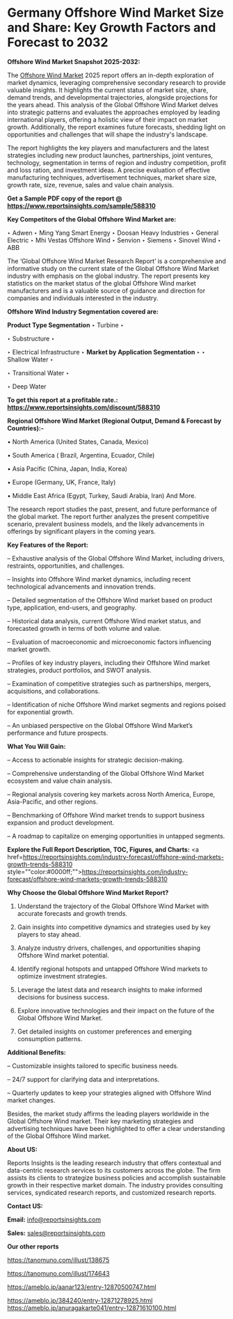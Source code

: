 # Germany Offshore Wind Market Size and Share: Key Growth Factors and Forecast to 2032

<strong>Offshore Wind Market Snapshot 2025-2032:</strong>

The <a href=https://www.reportsinsights.com/sample/588310>Offshore Wind Market</a> 2025 report offers an in-depth exploration of market dynamics, leveraging comprehensive secondary research to provide valuable insights. It highlights the current status of market size, share, demand trends, and developmental trajectories, alongside projections for the years ahead. This analysis of the Global Offshore Wind Market delves into strategic patterns and evaluates the approaches employed by leading international players, offering a holistic view of their impact on market growth. Additionally, the report examines future forecasts, shedding light on opportunities and challenges that will shape the industry's landscape.

The report highlights the key players and manufacturers and the latest strategies including new product launches, partnerships, joint ventures, technology, segmentation in terms of region and industry competition, profit and loss ration, and investment ideas. A precise evaluation of effective manufacturing techniques, advertisement techniques, market share size, growth rate, size, revenue, sales and value chain analysis.

<strong>Get a Sample PDF copy of the report @ <a href=https://www.reportsinsights.com/sample/588310 style=color:#0000ff;>https://www.reportsinsights.com/sample/588310</a></strong>

<strong>Key Competitors of the Global Offshore Wind Market are:</strong>

‣ Adwen
‣ Ming Yang Smart Energy
‣ Doosan Heavy Industries
‣ General Electric
‣ Mhi Vestas Offshore Wind
‣ Senvion
‣ Siemens
‣ Sinovel Wind
‣ ABB

The ‘Global Offshore Wind Market Research Report’ is a comprehensive and informative study on the current state of the Global Offshore Wind Market industry with emphasis on the global industry. The report presents key statistics on the market status of the global Offshore Wind market manufacturers and is a valuable source of guidance and direction for companies and individuals interested in the industry.

<strong>Offshore Wind Industry Segmentation covered are:</strong>

<strong>Product Type Segmentation</strong>
‣
Turbine
‣ 

‣ Substructure
‣ 

‣ Electrical Infrastructure
‣ 
<strong>Market by Application Segmentation</strong>
‣
‣  Shallow Water
‣ 

‣ Transitional Water
‣ 

‣ Deep Water

<strong>To get this report at a profitable rate.: <a href=https://www.reportsinsights.com/discount/588310 style=color:#0000ff;>https://www.reportsinsights.com/discount/588310</a></strong>

<strong>Regional Offshore Wind Market (Regional Output, Demand &amp; Forecast by Countries):-</strong>

• North America (United States, Canada, Mexico)

• South America ( Brazil, Argentina, Ecuador, Chile)

• Asia Pacific (China, Japan, India, Korea)

• Europe (Germany, UK, France, Italy)

• Middle East Africa (Egypt, Turkey, Saudi Arabia, Iran) And More.

The research report studies the past, present, and future performance of the global market. The report further analyzes the present competitive scenario, prevalent business models, and the likely advancements in offerings by significant players in the coming years.

<strong>Key Features of the Report:</strong>

– Exhaustive analysis of the Global Offshore Wind Market, including drivers, restraints, opportunities, and challenges.

– Insights into Offshore Wind market dynamics, including recent technological advancements and innovation trends.

– Detailed segmentation of the Offshore Wind market based on product type, application, end-users, and geography.

– Historical data analysis, current Offshore Wind market status, and forecasted growth in terms of both volume and value.

– Evaluation of macroeconomic and microeconomic factors influencing market growth.

– Profiles of key industry players, including their Offshore Wind market strategies, product portfolios, and SWOT analysis.

– Examination of competitive strategies such as partnerships, mergers, acquisitions, and collaborations.

– Identification of niche Offshore Wind market segments and regions poised for exponential growth.

– An unbiased perspective on the Global Offshore Wind Market’s performance and future prospects.

<strong>What You Will Gain:</strong>

– Access to actionable insights for strategic decision-making.

– Comprehensive understanding of the Global Offshore Wind Market ecosystem and value chain analysis.

– Regional analysis covering key markets across North America, Europe, Asia-Pacific, and other regions.

– Benchmarking of Offshore Wind market trends to support business expansion and product development.

– A roadmap to capitalize on emerging opportunities in untapped segments.

<strong>Explore the Full Report Description, TOC, Figures, and Charts:</strong>
<a href=https://reportsinsights.com/industry-forecast/offshore-wind-markets-growth-trends-588310 style=""color:#0000ff;"">https://reportsinsights.com/industry-forecast/offshore-wind-markets-growth-trends-588310</a>

<strong>Why Choose the Global Offshore Wind Market Report?</strong>

1. Understand the trajectory of the Global Offshore Wind Market with accurate forecasts and growth trends.

2. Gain insights into competitive dynamics and strategies used by key players to stay ahead.

3. Analyze industry drivers, challenges, and opportunities shaping Offshore Wind market potential.

4. Identify regional hotspots and untapped Offshore Wind markets to optimize investment strategies.

5. Leverage the latest data and research insights to make informed decisions for business success.

6. Explore innovative technologies and their impact on the future of the Global Offshore Wind Market.

7. Get detailed insights on customer preferences and emerging consumption patterns.

<strong>Additional Benefits:</strong>

– Customizable insights tailored to specific business needs.

– 24/7 support for clarifying data and interpretations.

– Quarterly updates to keep your strategies aligned with Offshore Wind market changes.

Besides, the market study affirms the leading players worldwide in the Global Offshore Wind market. Their key marketing strategies and advertising techniques have been highlighted to offer a clear understanding of the Global Offshore Wind market.

<strong><strong>About US</strong>:</strong>

Reports Insights is the leading research industry that offers contextual and data-centric research services to its customers across the globe. The firm assists its clients to strategize business policies and accomplish sustainable growth in their respective market domain. The industry provides consulting services, syndicated research reports, and customized research reports.

<strong>Contact US:</strong>

<p class=><b>Email:</b> <a href=mailto:info@reportsinsights.com>info@reportsinsights.com</a></p>
<p class=><b>Sales:</b> <a href=mailto:sales@reportsinsights.com>sales@reportsinsights.com</a></p>

<strong>Our other reports</strong>

<a href=https://tanomuno.com/illust/138675>https://tanomuno.com/illust/138675</a>

<a href=https://tanomuno.com/illust/174643>https://tanomuno.com/illust/174643</a>

<a href=https://ameblo.jp/aanar123/entry-12870500747.html>https://ameblo.jp/aanar123/entry-12870500747.html</a>

<a href=https://ameblo.jp/384240/entry-12871278925.html>https://ameblo.jp/384240/entry-12871278925.html</a>
<a href=https://ameblo.jp/anuragakarte041/entry-12871610100.html>https://ameblo.jp/anuragakarte041/entry-12871610100.html</a>
